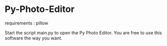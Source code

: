 # Py-Photo-Editor
requirements : pillow

Start the script main.py to open the Py Photo Editor. You are free to use this software the way you want.
